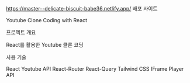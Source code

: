 https://master--delicate-biscuit-babe36.netlify.app/ 배포 사이트

Youtube Clone Coding with React



프로젝트 개요

React를 활용한 Youtube 클론 코딩

사용 기술

React
Youtube API
React-Router
React-Query
Tailwind CSS
IFrame Player API
